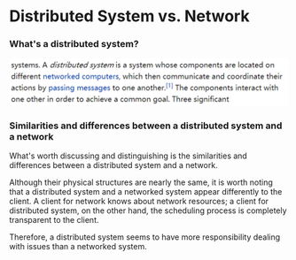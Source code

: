 # Distributed System vs. Network

### What's a distributed system? 

![source: https://en.wikipedia.org/wiki/Distributed\_computing ](.gitbook/assets/image.png)

### Similarities and differences between a distributed system and a network

What's worth discussing and distinguishing is the similarities and differences between a distributed system and a network. 

Although their physical structures are nearly the same, it is worth noting that a distributed system and a networked system appear differently to the client. A client for network knows about network resources; a client for distributed system, on the other hand, the scheduling process is completely transparent to the client. 

Therefore, a distributed system seems to have more responsibility dealing with issues than a networked system. 



